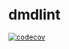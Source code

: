 # dmdlint
[![codecov](https://codecov.io/gh/epslon-dlang/dmdlint/branch/main/graph/badge.svg)](https://codecov.io/gh/epslon-dlang/dmdlint)
